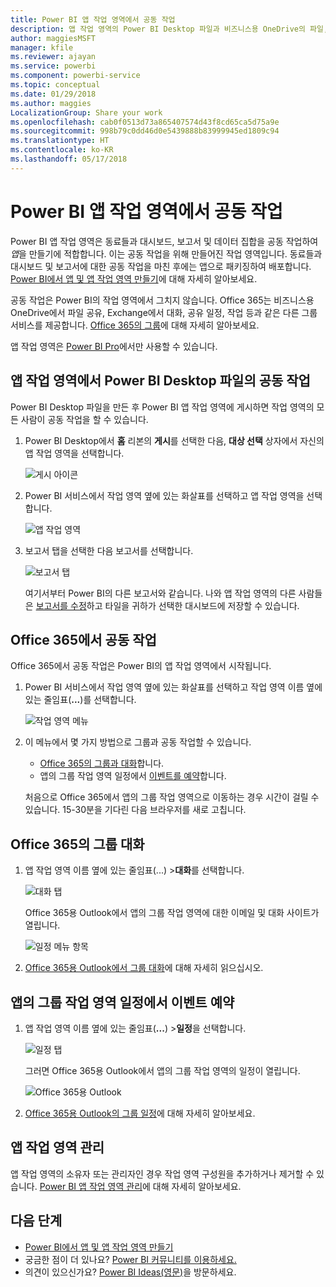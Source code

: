 ```yaml
---
title: Power BI 앱 작업 영역에서 공동 작업
description: 앱 작업 영역의 Power BI Desktop 파일과 비즈니스용 OneDrive의 파일, Exchange의 대화, 달력 및 작업의 공유와 같은 Office 365 서비스의 공동 작업에 대해 알아보세요.
author: maggiesMSFT
manager: kfile
ms.reviewer: ajayan
ms.service: powerbi
ms.component: powerbi-service
ms.topic: conceptual
ms.date: 01/29/2018
ms.author: maggies
LocalizationGroup: Share your work
ms.openlocfilehash: cab0f0513d73a865407574d43f8cd65ca5d75a9e
ms.sourcegitcommit: 998b79c0dd46d0e5439888b83999945ed1809c94
ms.translationtype: HT
ms.contentlocale: ko-KR
ms.lasthandoff: 05/17/2018
---
```

# <a name="collaborate-in-your-power-bi-app-workspace"></a>Power BI 앱 작업 영역에서 공동 작업
Power BI 앱 작업 영역은 동료들과 대시보드, 보고서 및 데이터 집합을 공동 작업하여 *앱*을 만들기에 적합합니다. 이는 공동 작업을 위해 만들어진 작업 영역입니다. 동료들과 대시보드 및 보고서에 대한 공동 작업을 마친 후에는 앱으로 패키징하여 배포합니다. [Power BI에서 앱 및 앱 작업 영역 만들기](service-create-distribute-apps.md)에 대해 자세히 알아보세요. 

공동 작업은 Power BI의 작업 영역에서 그치지 않습니다. Office 365는 비즈니스용 OneDrive에서 파일 공유, Exchange에서 대화, 공유 일정, 작업 등과 같은 다른 그룹 서비스를 제공합니다. [Office 365의 그룹](https://support.office.com/article/Create-a-group-in-Office-365-7124dc4c-1de9-40d4-b096-e8add19209e9)에 대해 자세히 알아보세요.

앱 작업 영역은 [Power BI Pro](service-free-vs-pro.md)에서만 사용할 수 있습니다.

## <a name="collaborate-on-power-bi-desktop-files-in-your-app-workspace"></a>앱 작업 영역에서 Power BI Desktop 파일의 공동 작업
Power BI Desktop 파일을 만든 후 Power BI 앱 작업 영역에 게시하면 작업 영역의 모든 사람이 공동 작업을 할 수 있습니다.

1. Power BI Desktop에서 **홈** 리본의 **게시**를 선택한 다음, **대상 선택** 상자에서 자신의 앱 작업 영역을 선택합니다.
   
    ![게시 아이콘](media/service-collaborate-power-bi-workspace/power-bi-group-publish-pbix.png)
2. Power BI 서비스에서 작업 영역 옆에 있는 화살표를 선택하고 앱 작업 영역을 선택합니다.
   
    ![앱 작업 영역](media/service-collaborate-power-bi-workspace/power-bi-workspace-nav-arrow.png)
3. 보고서 탭을 선택한 다음 보고서를 선택합니다.
   
    ![보고서 탭](media/service-collaborate-power-bi-workspace/power-bi-workspace-report.png)
   
    여기서부터 Power BI의 다른 보고서와 같습니다. 나와 앱 작업 영역의 다른 사람들은 [보고서를 수정](service-reports.md)하고 타일을 귀하가 선택한 대시보드에 저장할 수 있습니다.

## <a name="collaborate-in-office-365"></a>Office 365에서 공동 작업
Office 365에서 공동 작업은 Power BI의 앱 작업 영역에서 시작됩니다.

1. Power BI 서비스에서 작업 영역 옆에 있는 화살표를 선택하고 작업 영역 이름 옆에 있는 줄임표(**...**)를 선택합니다. 
   
   ![작업 영역 메뉴](media/service-collaborate-power-bi-workspace/power-bi-app-ellipsis.png)
2. 이 메뉴에서 몇 가지 방법으로 그룹과 공동 작업할 수 있습니다. 
   
   * [Office 365의 그룹과 대화](service-collaborate-power-bi-workspace.md#have-a-group-conversation-in-office-365)합니다.
   * 앱의 그룹 작업 영역 일정에서 [이벤트를 예약](service-collaborate-power-bi-workspace.md#schedule-an-event-on-the-group-workspace-calendar)합니다.
   
   처음으로 Office 365에서 앱의 그룹 작업 영역으로 이동하는 경우 시간이 걸릴 수 있습니다. 15-30분을 기다린 다음 브라우저를 새로 고칩니다.

## <a name="have-a-group-conversation-in-office-365"></a>Office 365의 그룹 대화
1. 앱 작업 영역 이름 옆에 있는 줄임표(...) \>**대화**를 선택합니다. 
   
    ![대화 탭](media/service-collaborate-power-bi-workspace/power-bi-app-ellipsis.png)
   
   Office 365용 Outlook에서 앱의 그룹 작업 영역에 대한 이메일 및 대화 사이트가 열립니다.
   
   ![일정 메뉴 항목](media/service-collaborate-power-bi-workspace/pbi_grps_o365convo.png)
2. [Office 365용 Outlook에서 그룹 대화](https://support.office.com/Article/Have-a-group-conversation-a0482e24-a769-4e39-a5ba-a7c56e828b22)에 대해 자세히 읽으십시오.

## <a name="schedule-an-event-on-the-apps-group-workspace-calendar"></a>앱의 그룹 작업 영역 일정에서 이벤트 예약
1. 앱 작업 영역 이름 옆에 있는 줄임표(**...**) \>**일정**을 선택합니다. 
   
   ![일정 탭](media/service-collaborate-power-bi-workspace/power-bi-app-ellipsis.png)
   
   그러면 Office 365용 Outlook에서 앱의 그룹 작업 영역의 일정이 열립니다.
   
   ![Office 365용 Outlook](media/service-collaborate-power-bi-workspace/pbi_grps_o365_calendar.png)
2. [Office 365용 Outlook의 그룹 일정](https://support.office.com/Article/Add-edit-and-subscribe-to-group-events-0cf1ad68-1034-4306-b367-d75e9818376a)에 대해 자세히 알아보세요.

## <a name="manage-an-app-workspace"></a>앱 작업 영역 관리
앱 작업 영역의 소유자 또는 관리자인 경우 작업 영역 구성원을 추가하거나 제거할 수 있습니다. [Power BI 앱 작업 영역 관리](service-manage-app-workspace-in-power-bi-and-office-365.md)에 대해 자세히 알아보세요.

## <a name="next-steps"></a>다음 단계
* [Power BI에서 앱 및 앱 작업 영역 만들기](service-create-distribute-apps.md)
* 궁금한 점이 더 있나요? [Power BI 커뮤니티를 이용하세요.](http://community.powerbi.com/)
* 의견이 있으신가요? [Power BI Ideas(영문)](https://ideas.powerbi.com/forums/265200-power-bi)을 방문하세요.

